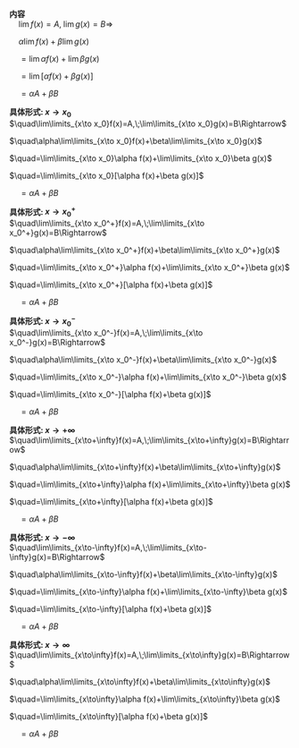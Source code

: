 **内容**  
$\quad\lim f(x)=A,\;\lim g(x)=B\Rightarrow$  
  
$\quad\alpha\lim f(x)+\beta\lim g(x)$  
  
$\quad=\lim\alpha f(x)+\lim\beta g(x)$  
  
$\quad=\lim[\alpha f(x)+\beta g(x)]$  
  
$\quad=\alpha A+\beta B$  
  
**具体形式: $x\to x_0$**  
$\quad\lim\limits_{x\to x_0}f(x)=A,\;\lim\limits_{x\to x_0}g(x)=B\Rightarrow$  
  
$\quad\alpha\lim\limits_{x\to x_0}f(x)+\beta\lim\limits_{x\to x_0}g(x)$  
  
$\quad=\lim\limits_{x\to x_0}\alpha f(x)+\lim\limits_{x\to x_0}\beta g(x)$  
  
$\quad=\lim\limits_{x\to x_0}[\alpha f(x)+\beta g(x)]$  
  
$\quad=\alpha A+\beta B$  
  
**具体形式: $x\to x_0^+$**  
$\quad\lim\limits_{x\to x_0^+}f(x)=A,\;\lim\limits_{x\to x_0^+}g(x)=B\Rightarrow$  
  
$\quad\alpha\lim\limits_{x\to x_0^+}f(x)+\beta\lim\limits_{x\to x_0^+}g(x)$  
  
$\quad=\lim\limits_{x\to x_0^+}\alpha f(x)+\lim\limits_{x\to x_0^+}\beta g(x)$  
  
$\quad=\lim\limits_{x\to x_0^+}[\alpha f(x)+\beta g(x)]$  
  
$\quad=\alpha A+\beta B$  
  
**具体形式: $x\to x_0^-$**  
$\quad\lim\limits_{x\to x_0^-}f(x)=A,\;\lim\limits_{x\to x_0^-}g(x)=B\Rightarrow$  
  
$\quad\alpha\lim\limits_{x\to x_0^-}f(x)+\beta\lim\limits_{x\to x_0^-}g(x)$  
  
$\quad=\lim\limits_{x\to x_0^-}\alpha f(x)+\lim\limits_{x\to x_0^-}\beta g(x)$  
  
$\quad=\lim\limits_{x\to x_0^-}[\alpha f(x)+\beta g(x)]$  
  
$\quad=\alpha A+\beta B$  
  
**具体形式: $x\to+\infty$**  
$\quad\lim\limits_{x\to+\infty}f(x)=A,\;\lim\limits_{x\to+\infty}g(x)=B\Rightarrow$  
  
$\quad\alpha\lim\limits_{x\to+\infty}f(x)+\beta\lim\limits_{x\to+\infty}g(x)$  
  
$\quad=\lim\limits_{x\to+\infty}\alpha f(x)+\lim\limits_{x\to+\infty}\beta g(x)$  
  
$\quad=\lim\limits_{x\to+\infty}[\alpha f(x)+\beta g(x)]$  
  
$\quad=\alpha A+\beta B$  
  
**具体形式: $x\to-\infty$**  
$\quad\lim\limits_{x\to-\infty}f(x)=A,\;\lim\limits_{x\to-\infty}g(x)=B\Rightarrow$  
  
$\quad\alpha\lim\limits_{x\to-\infty}f(x)+\beta\lim\limits_{x\to-\infty}g(x)$  
  
$\quad=\lim\limits_{x\to-\infty}\alpha f(x)+\lim\limits_{x\to-\infty}\beta g(x)$  
  
$\quad=\lim\limits_{x\to-\infty}[\alpha f(x)+\beta g(x)]$  
  
$\quad=\alpha A+\beta B$  
  
**具体形式: $x\to\infty$**  
$\quad\lim\limits_{x\to\infty}f(x)=A,\;\lim\limits_{x\to\infty}g(x)=B\Rightarrow$  
  
$\quad\alpha\lim\limits_{x\to\infty}f(x)+\beta\lim\limits_{x\to\infty}g(x)$  
  
$\quad=\lim\limits_{x\to\infty}\alpha f(x)+\lim\limits_{x\to\infty}\beta g(x)$  
  
$\quad=\lim\limits_{x\to\infty}[\alpha f(x)+\beta g(x)]$  
  
$\quad=\alpha A+\beta B$  
